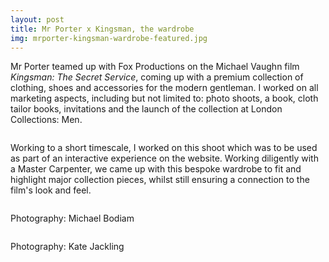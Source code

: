 ```yaml
---
layout: post
title: Mr Porter x Kingsman, the wardrobe
img: mrporter-kingsman-wardrobe-featured.jpg
---
```


Mr Porter teamed up with Fox Productions on the Michael Vaughn film *Kingsman: The Secret Service*, coming up with a premium collection of clothing, shoes and accessories for the modern gentleman. I worked on all marketing aspects, including but not limited to: photo shoots, a book, cloth tailor books, invitations and the launch of the collection at London Collections: Men.

<div><img src="{{ site.baseurl }}/public/images/mrporter-kingsman-wardrobe-main.jpg" alt=""></div>

Working to a short timescale, I worked on this shoot which was to be used as part of an interactive experience on the website. Working diligently with a Master Carpenter, we came up with this bespoke wardrobe to fit and highlight major collection pieces, whilst still ensuring a connection to the film's look and feel.

<div><img src="{{ site.baseurl }}/public/images/mrporter-kingsman-wardrobe-overcoat.jpg" alt=""></div>

<div><img src="{{ site.baseurl }}/public/images/mrporter-kingsman-wardrobe-drawer1.jpg" alt=""></div>

<div><img src="{{ site.baseurl }}/public/images/mrporter-kingsman-wardrobe-drawer2.jpg" alt=""></div>

<div><img src="{{ site.baseurl }}/public/images/mrporter-kingsman-wardrobe-shoes.jpg" alt=""></div>

Photography: Michael Bodiam

<div><img src="{{ site.baseurl }}/public/images/mrporter-kingsman-collab-glasses.jpg" alt=""></div>

<div><img src="{{ site.baseurl }}/public/images/mrporter-kingsman-collab-pyjamas.jpg" alt=""></div>

<div><img src="{{ site.baseurl }}/public/images/mrporter-kingsman-collab-watch.jpg" alt=""></div>

Photography: Kate Jackling